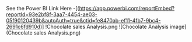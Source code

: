 See the Power BI Link Here -[(https://app.powerbi.com/reportEmbed?reportId=93e2bf8f-3aa7-4454-ae03-05f90120439b&autoAuth=true&ctid=fe8470ab-ef11-4fb7-9bc4-2691c6fd910d)]
!Chocolate sales Analysis.png
![Chocolate Analysis image](Chocolate sales Analysis.png)
